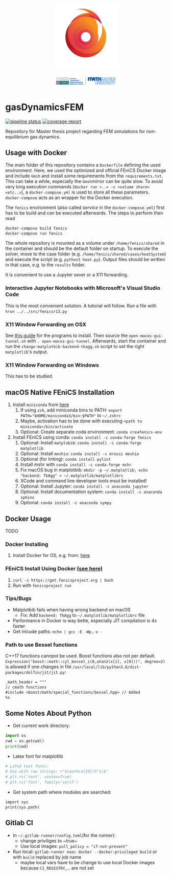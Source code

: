 <p align="center"><img src="logo.png" height=200px ></p>
<p align="center"><img src="media/i_textlogo_mathcces.png" width=200px ></p>


# gasDynamicsFEM

[![pipeline status](https://git.rwth-aachen.de/lambert.theisen/gasdynamicsfem/badges/master/pipeline.svg)](https://git.rwth-aachen.de/lambert.theisen/gasdynamicsfem/commits/master)
[![coverage report](https://git.rwth-aachen.de/lambert.theisen/gasdynamicsfem/badges/master/coverage.svg)](https://git.rwth-aachen.de/lambert.theisen/gasdynamicsfem/commits/master)<center></center>

Repository for Master thesis project regarding FEM simulations for non-equilibrium gas dynamics.

## Usage with Docker

The main folder of this repository contains a `Dockerfile` defining the used environment. Here, we used the optimized and official FEniCS Docker image and include `Gmsh` and install some requirements from the `requirements.txt`. This can take a while, especially the `Gmsh`mirror can be quite slow. To avoid very long execution commands (`docker run <..> -v <volume share> <etc..>`), a `docker-compose.yml` is used to store all these parameters. `docker-compose` acts as an wrapper for the Docker execution.

The `fenics` environment (also called *service* in the `docker-compose.yml`) first has to be build and can be executed afterwards. The steps to perform then read

```
docker-compose build fenics
docker-compose run fenics
```

The whole repository is mounted as a volume under `/home/fenics/shared` in the container and should be the default folder on startup. To execute the solver, move to the case folder (e.g. `/home/fenics/shared/cases/heatSystem`) and execute the script (e.g. `python3 heat.py`). Output files should be written in that case, e.g. to the `results` folder.

It is convenient to use a Jupyter sever or a X11 forwarding.

### Interactive Jupyter Notebooks with Microsoft's Visual Studio Code

This is the most convenient solution. A tutorial will follow.
Run a file with `%run ../../src/fenicsr13.py`

### X11 Window Forwarding on OSX

See [this guide](http://joshuamccall.com/articles/docker.html) for the programs to install. Then source the `open-macos-gui-tunnel.sh` with `. open-macos-gui-tunnel`. Afterwards, start the container and run the `change-matplotbib-backend-tkagg.sh` script to set the right `matplotlib`'s output.

### X11 Window Forwarding on Windows

This has to be studied.

## macOS Native FEniCS Installation

1. Install `miniconda` from [here]([here](https://conda.io/projects/conda/en/latest/user-guide/install/macos.html))
   1. If using `zsh`, add miniconda bins to PATH: `export PATH="$HOME/miniconda3/bin:$PATH"` to `~/.zshrc`
   2. Maybe, activation has to be done with executing `<path to miniconda>/bin/activate`
   3. Optional: Create separate coda environment: `conda creafenics-env`
2. Install FEniCS using conda: `conda install -c conda-forge fenics`
   1. Optional: Install `matplobib`: `conda install -c conda-forge matplotlib`
   2. Optional: Install `meshio`: `conda install -c mrossi meshio`
   3. Optional (for linting): `conda install pylint`
   4. Install mshr with `conda install -c conda-forge mshr`
   5. Fix macOS bug in matplotbib: `mkdir -p ~/.matplotlib; echo "backend: TkAgg" > ~/.matplotlib/matplotlibrc`
   6. XCode and command line developer tools msut be installed!
   7. Optional: Install Jupyter: `conda install -c anaconda jupyter`
   8. Optional: Install documentation system: `conda install -c anaconda sphinx`
   9. Optional: `conda install -c anaconda sympy`

## Docker Usage

TODO

### Docker Installing

1. Install Docker for OS, e.g. from: [here](https://hub.docker.com/editions/community/docker-ce-desktop-mac)

### FEniCS Install Using Docker [(see here)](https://fenics.readthedocs.io/projects/containers/en/latest/quickstart.html)

1. `curl -s https://get.fenicsproject.org | bash`
2. Run with `fenicsproject run`

### Tips/Bugs

- Matplotbib fails when having wrong backend on macOS
  - Fix: Add `backend: TkAgg` to `~/.matplotlib/matplotlibrc` file
- Performance in Docker is way bette, especially JIT compilation is 4x faster
- Get inlcude paths: `echo | gcc -E -Wp,-v -`


### Path to use Bessel functions
C++17 functions cannpot be used. Boost functions also not per default. `Expression("boost::math::cyl_bessel_i(0,atan2(x[1], x[0]))", degree=2)` is allowed if one changes in file `/usr/local/lib/python3.6/dist-packages/dolfin/jit/jit.py`:

```
_math_header = """
// cmath functions
#include <boost/math/special_functions/bessel.hpp> // Added
%s
```

## Some Notes About Python

- Get current work directory:

```python
import os
cwd = os.getcwd()
print(cwd)
```

- Latex font for matplotlib

```python
# LaTeX text fonts:
# Use with raw strings: r"$\mathcal{O}(h^1)$"
# plt.rc('text', usetex=True)
# plt.rc('font', family='serif')
```

- Get system path where modules are searched:

```
import sys
print(sys.path)
```

## Gitlab CI
- In `~/.gitlab-runner/config.toml`(for the runner):
  - change priviliges to ~true~
  - Use local images: `pull_policy = "if-not-present"`
- Run local: `gitlab-runner exec docker --docker-privileged build` or with `build` replaced by job name
  - maybe local vars have to be change to use local Docker images because `CI_REGISTRY`,... are not set
